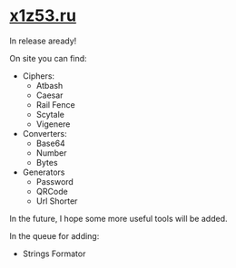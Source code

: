 # <a href="https://x1z53.ru">x1z53.ru</a>

In release aready!

On site you can find: 

- Ciphers:
  - Atbash
  - Caesar
  - Rail Fence
  - Scytale
  - Vigenere
- Converters:
  - Base64
  - Number
  - Bytes
- Generators
  - Password
  - QRCode
  - Url Shorter

In the future, I hope some more useful tools will be added.

In the queue for adding:
- Strings Formator
